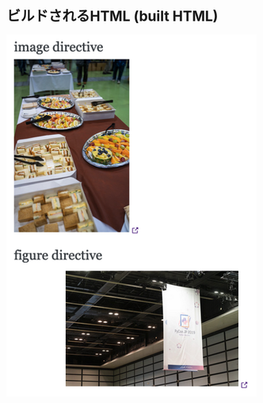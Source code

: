 # ビルドされるHTML (built HTML)

![`new_tab_link_show_external_link_icon = True`でビルドしたアイコン付きの画像のリンク](image_link_with_icon.png)
